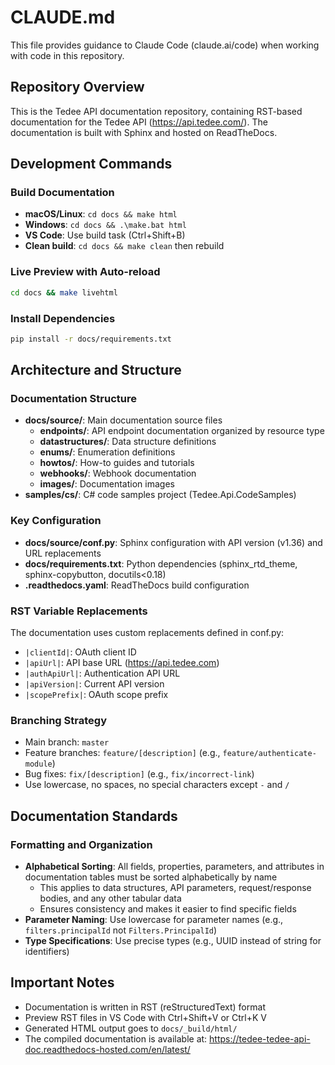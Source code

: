 # CLAUDE.md

This file provides guidance to Claude Code (claude.ai/code) when working with code in this repository.

## Repository Overview

This is the Tedee API documentation repository, containing RST-based documentation for the Tedee API (https://api.tedee.com/). The documentation is built with Sphinx and hosted on ReadTheDocs.

## Development Commands

### Build Documentation
- **macOS/Linux**: `cd docs && make html`
- **Windows**: `cd docs && .\make.bat html`
- **VS Code**: Use build task (Ctrl+Shift+B)
- **Clean build**: `cd docs && make clean` then rebuild

### Live Preview with Auto-reload
```bash
cd docs && make livehtml
```

### Install Dependencies
```bash
pip install -r docs/requirements.txt
```

## Architecture and Structure

### Documentation Structure
- **docs/source/**: Main documentation source files
  - **endpoints/**: API endpoint documentation organized by resource type
  - **datastructures/**: Data structure definitions
  - **enums/**: Enumeration definitions
  - **howtos/**: How-to guides and tutorials
  - **webhooks/**: Webhook documentation
  - **images/**: Documentation images
- **samples/cs/**: C# code samples project (Tedee.Api.CodeSamples)

### Key Configuration
- **docs/source/conf.py**: Sphinx configuration with API version (v1.36) and URL replacements
- **docs/requirements.txt**: Python dependencies (sphinx_rtd_theme, sphinx-copybutton, docutils<0.18)
- **.readthedocs.yaml**: ReadTheDocs build configuration

### RST Variable Replacements
The documentation uses custom replacements defined in conf.py:
- `|clientId|`: OAuth client ID
- `|apiUrl|`: API base URL (https://api.tedee.com)
- `|authApiUrl|`: Authentication API URL
- `|apiVersion|`: Current API version
- `|scopePrefix|`: OAuth scope prefix

### Branching Strategy
- Main branch: `master`
- Feature branches: `feature/[description]` (e.g., `feature/authenticate-module`)
- Bug fixes: `fix/[description]` (e.g., `fix/incorrect-link`)
- Use lowercase, no spaces, no special characters except `-` and `/`

## Documentation Standards

### Formatting and Organization
- **Alphabetical Sorting**: All fields, properties, parameters, and attributes in documentation tables must be sorted alphabetically by name
  - This applies to data structures, API parameters, request/response bodies, and any other tabular data
  - Ensures consistency and makes it easier to find specific fields
- **Parameter Naming**: Use lowercase for parameter names (e.g., `filters.principalId` not `Filters.PrincipalId`)
- **Type Specifications**: Use precise types (e.g., UUID instead of string for identifiers)

## Important Notes
- Documentation is written in RST (reStructuredText) format
- Preview RST files in VS Code with Ctrl+Shift+V or Ctrl+K V
- Generated HTML output goes to `docs/_build/html/`
- The compiled documentation is available at: https://tedee-tedee-api-doc.readthedocs-hosted.com/en/latest/